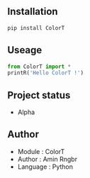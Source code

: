 ## Installation

```sh
pip install ColorT
```

## Useage

```python
from ColorT import *
printR('Hello ColorT !')
```

## Project status

- Alpha

## Author

- Module : ColorT
- Author  : Amin Rngbr
- Language : Python